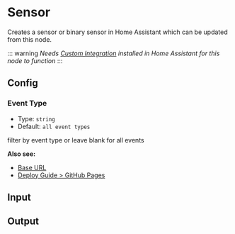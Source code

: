 # Sensor

Creates a sensor or binary sensor in Home Assistant which can be updated
from this node.

::: warning
_Needs [Custom Integration](https://github.com/zachowj/hass-node-red) installed
in Home Assistant for this node to function_
:::

## Config

### Event Type

- Type: `string`
- Default: `all event types`

filter by event type or leave blank for all events

**Also see:**

- [Base URL](../guide/assets.md#base-url)
- [Deploy Guide > GitHub Pages](../guide/deploy.md#github-pages)

## Input

## Output
